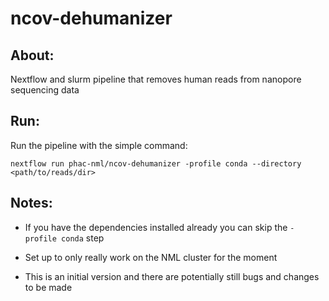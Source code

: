 # ncov-dehumanizer

## About:
Nextflow and slurm pipeline that removes human reads from nanopore sequencing data

## Run:
Run the pipeline with the simple command:

```
nextflow run phac-nml/ncov-dehumanizer -profile conda --directory <path/to/reads/dir>
```

## Notes:

- If you have the dependencies installed already you can skip the `-profile conda` step

- Set up to only really work on the NML cluster for the moment

- This is an initial version and there are potentially still bugs and changes to be made